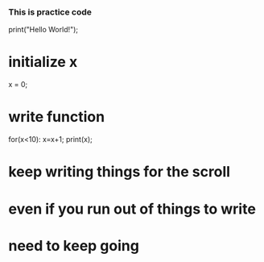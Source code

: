 ### This is practice code

print("Hello World!");

# initialize x
x = 0;

# write function
for(x<10):
  x=x+1;
  print(x);
  
  # keep writing things for the scroll
  # even if you run out of things to write
  # need to keep going
